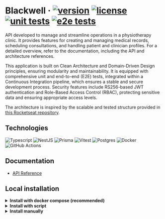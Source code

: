 # Blackwell &middot; [![version](https://img.shields.io/github/package-json/v/helpmeagain/blackwell)](./package.json) [![license](https://img.shields.io/github/license/helpmeagain/blackwell)](./LICENSE.md) [![unit tests](https://img.shields.io/github/actions/workflow/status/helpmeagain/blackwell/run-unit-tests.yml?branch=main&event=push&logo=vitest&logoColor=%23ffffff&label=unit%20tests)](https://github.com/helpmeagain/blackwell/actions/workflows/run-unit-tests.yml) [![e2e tests](https://img.shields.io/github/actions/workflow/status/helpmeagain/blackwell/run-e2e-tests.yml?branch=main&event=push&style=flat&logo=vitest&logoColor=white&label=e2e%20tests)](https://github.com/helpmeagain/blackwell/actions/workflows/run-e2e-tests.yml)

API developed to manage and streamline operations in a physiotherapy clinic. It provides features for creating and managing medical records, scheduling consultations, and handling patient and clinician profiles. For a detailed overview, refer to the documentation, including the API and architecture references.

This application is built on Clean Architecture and Domain-Driven Design principles, ensuring modularity and maintainability. It is equipped with comprehensive unit and end-to-end (E2E) tests, integrated within a Continuous Integration pipeline, which ensures a stable and secure development process. Security features include RS256-based JWT authentication and Role-Based Access Control (RBAC), protecting sensitive data and ensuring appropriate access levels.

The architecture is inspired by the scalable and tested structure provided in [this Rocketseat repository](https://github.com/rocketseat-education/05-nest-clean).

## Technologies
<!-- [![Technologies](https://skillicons.dev/icons?i=ts,prisma,nestjs,postgres,vitest)](./package.json) -->
![Typescript](https://img.shields.io/badge/Typescript-blue?style=for-the-badge&logo=Typescript&logoColor=white
)
![NestJS](https://img.shields.io/badge/NestJS-%23ff3232?style=for-the-badge&logo=NestJS&logoColor=white
)
![Prisma](https://img.shields.io/badge/Prisma-%2320b2aa?style=for-the-badge&logo=Prisma&logoColor=white
)
![Vitest](https://img.shields.io/badge/Vitest-%259b19?style=for-the-badge&logo=Vitest&logoColor=white
)
![Postgres](https://img.shields.io/badge/Postgres-%23585ce4?style=for-the-badge&logo=PostgreSQL&logoColor=white
)
![Docker](https://img.shields.io/badge/Docker-blue?style=for-the-badge&logo=docker&logoColor=white
)
![GitHub Actions](https://img.shields.io/badge/GitHub%20Actions-grey?style=for-the-badge&logo=githubactions&logoColor=white)

## Documentation

- [API Reference](./docs/api-reference.md)

## Local installation

<details>
<summary><strong>Install with docker compose (recommended)</strong></summary>

### Prerequisites

- Install [docker](https://www.docker.com/products/docker-desktop/).

### Docker setup
To run this project locally, follow these steps:
1. Clone the repository:
```bash
git clone <repository-url>
```

2. Navigate to the project directory:
```bash
cd <project-directory>
```

3. Run the docker compose:
```bash
docker-compose up --build -d
```

4. Access the application on localhost at port 8080.

</details>

<details>
<summary><strong>Install with script</strong></summary>

### Prerequisites
- Install [node.js](https://nodejs.org/en).
- Install and run [postgres](https://www.postgresql.org/).

### Local setup
    
To run this project locally, follow these steps:
1. Clone the repository:
```bash
git clone <repository-url>
```

2. Navigate to the project directory:
```bash
cd <project-directory>
```

3. Run the script:
```bash
docs/scripts/setup.sh
```

4. Insert the database URL when prompted:
```bash
Enter your PostgreSQL URL: postgres://your-user-name:your-password@your-hostname:5432/your-database-name
```

5. Start the server
```bash
# Using npm
npm start

# Using pnpm
pnpm start

# Using yarn
yarn start
```

6. Access the application on localhost at port 8080.

</details>

<details>
<summary><strong>Install manually</strong></summary>

### Prerequisites
- Install [node.js](https://nodejs.org/en).
- Install and run [postgres](https://www.postgresql.org/).

### Local setup
    
To run this project locally, follow these steps:
1. Clone the repository:
```bash
git clone <repository-url>
```

2. Navigate to the project directory:
```bash
cd <project-directory>
```

3. Install dependencies:
```bash
# Using npm
npm install

# Using pnpm
pnpm install

# Using yarn
yarn install
```

4. Open postgres server and copy the URL in a `.env` file (you can follow the [example](./.env.exemple)):

```bash
DATABASE_URL="postgres://your-user-name:your-password@your-hostname:5432/your-database-name"
```

5. Generate files for Prisma data model:
```bash
# Using npm
npx prisma generate

# Using pnpm
pnpm prisma generate

# Using yarn
yarn prisma generate
```

6. Generate JWT - RS256 Keys:
```bash
# Generate private and public key
openssl genpkey -algorithm RSA -out private_key.pem -pkeyopt rsa_keygen_bits:2048
openssl rsa -pubout -in private_key.pem -out public_key.pem

# Generate base64 versions of the key
openssl base64 -in private_key.pem -out private_key_base64.txt
openssl base64 -in public_key.pem -out public_key_base64.txt
```

7. Copy and paste the JWT - RS256 (base64) in the `.env` file (you can follow the [example](./.env.exemple)):
```bash
JWT_PRIVATE_KEY="your-jwt-private-key-in-base64"
JWT_PUBLIC_KEY="your-jwt-public-key-in-base64"
```

8. Build the application:
```bash
# Using npm
npm build

# Using pnpm
pnpm build

# Using yarn
yarn build
```

9. Run the application:
```bash
# Using npm
npm start

# Using pnpm
pnpm start

# Using yarn
yarn start
```

10. Access the application in the localhost

</details>
